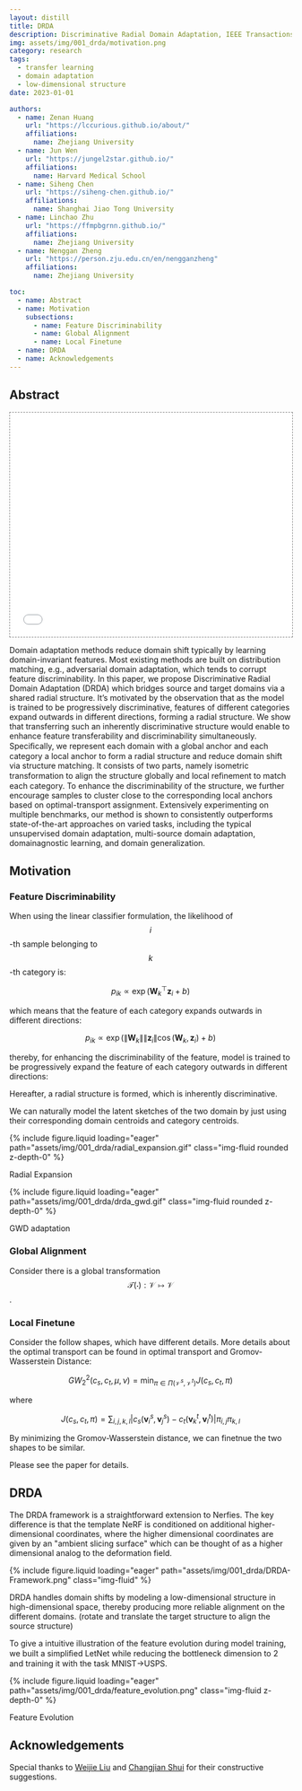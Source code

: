 ```yaml
---
layout: distill
title: DRDA
description: Discriminative Radial Domain Adaptation, IEEE Transactions on Image Processing 2023
img: assets/img/001_drda/motivation.png
category: research
tags:
  - transfer learning
  - domain adaptation
  - low-dimensional structure
date: 2023-01-01

authors:
  - name: Zenan Huang
    url: "https://lccurious.github.io/about/"
    affiliations:
      name: Zhejiang University
  - name: Jun Wen
    url: "https://jungel2star.github.io/"
    affiliations:
      name: Harvard Medical School
  - name: Siheng Chen
    url: "https://siheng-chen.github.io/"
    affiliations:
      name: Shanghai Jiao Tong University
  - name: Linchao Zhu
    url: "https://ffmpbgrnn.github.io/"
    affiliations:
      name: Zhejiang University
  - name: Nenggan Zheng
    url: "https://person.zju.edu.cn/en/nengganzheng"
    affiliations:
      name: Zhejiang University

toc:
  - name: Abstract
  - name: Motivation
    subsections:
      - name: Feature Discriminability
      - name: Global Alignment
      - name: Local Finetune
  - name: DRDA
  - name: Acknowledgements
---
```


## Abstract

<div class="row">
    <iframe src="{{ '/assets/plotly/001_drda/tetrahedron_animation.html' | relative_url }}" frameborder="0" scrolling="no" height="400px" width="100%" style="border: 1px dashed grey;"></iframe>
</div>

Domain adaptation methods reduce domain shift typically by learning domain-invariant features. Most existing methods are built on distribution matching, e.g., adversarial domain adaptation, which tends to corrupt feature discriminability. In this paper, we propose Discriminative Radial Domain Adaptation (DRDA) which bridges source and target domains via a shared radial structure. It’s motivated by the observation that as the model is trained to be progressively discriminative, features of different categories expand outwards in different directions, forming a radial structure. We show that transferring such an inherently discriminative structure would enable to enhance feature transferability and discriminability simultaneously. Speciﬁcally, we represent each domain with a global anchor and each category a local anchor to form a radial structure and reduce domain shift via structure matching. It consists of two parts, namely isometric transformation to align the structure globally and local reﬁnement to match each category. To enhance the discriminability of the structure, we further encourage samples to cluster close to the corresponding local anchors based on optimal-transport assignment. Extensively experimenting on multiple benchmarks, our method is shown to consistently outperforms state-of-the-art approaches on varied tasks, including the typical unsupervised domain adaptation, multi-source domain adaptation, domainagnostic learning, and domain generalization.

## Motivation

### Feature Discriminability

When using the linear classifier formulation, the likelihood of $$i$$-th sample belonging to $$k$$-th category is:

$$
\begin{equation}
p_{ik}\propto \exp(\boldsymbol{W}^{\top}_{k}\boldsymbol{z}_{i}+b)
\end{equation}
$$

which means that the feature of each category expands outwards in different directions:

$$
\begin{equation}
p_{ik}\propto \exp(\|\boldsymbol{W}_{k}\| \|\boldsymbol{z}_{i}\|\cos(\boldsymbol{W}_{k},
                \boldsymbol{z}_{i})+b)
\end{equation}
$$

thereby, for enhancing the discriminability of the feature, model is trained to be progressively expand the feature of each category outwards in different directions:

Hereafter, a radial structure is formed, which is inherently discriminative.

We can naturally model the latent sketches of the two domain by just using their corresponding domain centroids and category centroids.

<div class="row">
    <div class="col-sm mt-3 mt-md-0">
        {% include figure.liquid loading="eager" path="assets/img/001_drda/radial_expansion.gif" class="img-fluid rounded z-depth-0" %}
        <div class="caption">
          <p>Radial Expansion</p>
        </div>
    </div>
    <div class="col-sm mt-3 mt-md-0">
        {% include figure.liquid loading="eager" path="assets/img/001_drda/drda_gwd.gif" class="img-fluid rounded z-depth-0" %}
        <div class="caption">
          <p>GWD adaptation</p>
        </div>
    </div>
</div>

### Global Alignment

Consider there is a global transformation $$\mathcal{T}(\cdot): \mathcal{V} \mapsto \mathcal{V}$$.

### Local Finetune

Consider the follow shapes, which have different details. More details about the optimal transport can be found in optimal transport and Gromov-Wasserstein Distance:

$$
\begin{equation}
GW^{2}_{2}(c_{s}, c_{t}, \mu, \nu) = \min_{\pi \in \Pi(\mathcal{V}^{s},\mathcal{V}^{t})} J(c_{s},
              c_{t}, \pi)
\end{equation}
$$

where

$$
\begin{equation}
J(c_{s}, c_{t}, \pi) = \sum_{i,j,k,l}|c_{s}(\boldsymbol{v}^{s}_{i},
              \boldsymbol{v}^{s}_{j})-c_{t}(\boldsymbol{v}^{t}_{k}, \boldsymbol{v}^{t}_{l})|\pi_{i,j}\pi_{k,l}
\end{equation}
$$

By minimizing the Gromov-Wasserstein distance, we can finetnue the two shapes to be similar.

Please see the paper for details.

## DRDA

The DRDA framework is a straightforward extension to Nerfies. The key difference is that the template NeRF is conditioned on additional higher-dimensional coordinates, where the higher dimensional coordinates are given by an "ambient slicing surface" which can be thought of as a higher dimensional analog to the deformation field.

<div class="l-page">
    <div class="col-sm mt-3 mt-md-0">
        {% include figure.liquid loading="eager" path="assets/img/001_drda/DRDA-Framework.png" class="img-fluid" %}
    </div>
    <div class="caption">
    <p>DRDA handles domain shifts by modeling a low-dimensional structure in high-dimensional space, thereby producing more reliable alignment on the different domains. (rotate and translate the target structure to align the source structure)</p>
    </div>
</div>

To give a intuitive illustration of the feature evolution during model training, we built a simpliﬁed LetNet while reducing the bottleneck dimension to 2 and training it with the task MNIST→USPS.

<div class="l-page">
    <div class="col-lg mt-3 mt-md-0">
        {% include figure.liquid loading="eager" path="assets/img/001_drda/feature_evolution.png" class="img-fluid z-depth-0" %}
    </div>
    <div class="caption">
    <p>Feature Evolution</p>
    </div>
</div>

## Acknowledgements

Special thanks to [Weijie Liu](https://cxxszz.github.io/) and [Changjian Shui](https://cjshui.github.io/) for their constructive suggestions.
